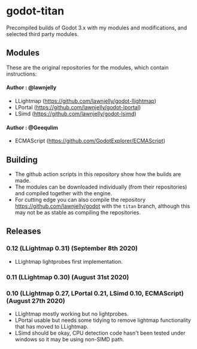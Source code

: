 # godot-titan
Precompiled builds of Godot 3.x with my modules and modifications, and selected third party modules.

## Modules
These are the original repositories for the modules, which contain instructions:

#### Author : @lawnjelly
* LLightmap (https://github.com/lawnjelly/godot-llightmap)
* LPortal (https://github.com/lawnjelly/godot-lportal)
* LSimd (https://github.com/lawnjelly/godot-lsimd)

#### Author : @Geequlim
* ECMAScript (https://github.com/GodotExplorer/ECMAScript)

## Building
* The github action scripts in this repository show how the builds are made.
* The modules can be downloaded individually (from their repositories) and compiled together with the engine.
* For cutting edge you can also compile the repository https://github.com/lawnjelly/godot with the `titan` branch, although this may not be as stable as compiling the repositories.

## Releases

### 0.12 (LLightmap 0.31) (September 8th 2020)
* LLightmap lightprobes first implementation.

### 0.11 (LLightmap 0.30) (August 31st 2020)

### 0.10 (LLightmap 0.27, LPortal 0.21, LSimd 0.10, ECMAScript) (August 27th 2020)
* LLightmap mostly working but no lightprobes.
* LPortal usable but needs some tidying to remove lightmap functionality that has moved to LLightmap.
* LSimd should be okay, CPU detection code hasn't been tested under windows so it may be using non-SIMD path.
